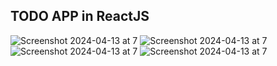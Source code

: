 ## TODO APP in ReactJS

![Screenshot 2024-04-13 at 7](Screenshot%202024-04-13%20at%207.34.48%E2%80%AFAM.png)
![Screenshot 2024-04-13 at 7](Screenshot%202024-04-13%20at%207.35.06%E2%80%AFAM.png)
![Screenshot 2024-04-13 at 7](Screenshot%202024-04-13%20at%207.35.55%E2%80%AFAM.png)
![Screenshot 2024-04-13 at 7](Screenshot%202024-04-13%20at%207.36.04%E2%80%AFAM.png)